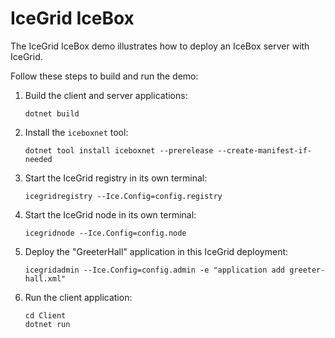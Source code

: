 # IceGrid IceBox

The IceGrid IceBox demo illustrates how to deploy an IceBox server with IceGrid.

Follow these steps to build and run the demo:

1. Build the client and server applications:

   ```shell
   dotnet build
   ```

2. Install the `iceboxnet` tool:

   ```shell
   dotnet tool install iceboxnet --prerelease --create-manifest-if-needed
   ```

3. Start the IceGrid registry in its own terminal:

   ```shell
   icegridregistry --Ice.Config=config.registry
   ```

4. Start the IceGrid node in its own terminal:

   ```shell
   icegridnode --Ice.Config=config.node
   ```

5. Deploy the "GreeterHall" application in this IceGrid deployment:

   ```shell
   icegridadmin --Ice.Config=config.admin -e "application add greeter-hall.xml"
   ```

6. Run the client application:

   ```shell
   cd Client
   dotnet run
   ```
